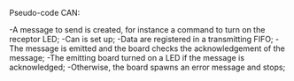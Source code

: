 Pseudo-code CAN:

-A message to send is created, for instance a command to turn on the receptor LED;
-Can is set up;
-Data are registered in a transmitting FIFO;
-The message is emitted and the board checks the acknowledgement of the message;
-The emitting board turned on a LED if the message is acknowledged;
-Otherwise, the board spawns an error message and stops; 
